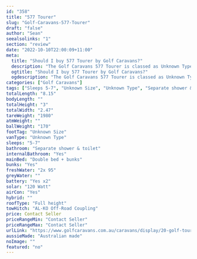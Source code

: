 ```yaml
---
id: "358"
title: "577 Tourer"
slug: "Golf-Caravans-577-Tourer"
draft: "false"
author: "Sean"
seealsolinks: "1"
section: "review"
date: "2022-10-10T22:00:09+11:00"
meta:
  title: "Should I buy 577 Tourer by Golf Caravans?"
  description: "The Golf Caravans 577 Tourer is classed as Unknown Type, and sleeps 5-7 people. It is Australian made and comes in at Unknown Size. It generally has Separate shower & toilet."
  ogtitle: "Should I buy 577 Tourer by Golf Caravans?"
  ogdescription: "The Golf Caravans 577 Tourer is classed as Unknown Type, and sleeps 5-7 people. It is Australian made and comes in at Unknown Size. It generally has Separate shower & toilet."
categories: ["Golf Caravans"]
tags: ["Sleeps 5-7", "Unknown Size", "Unknown Type", "Separate shower & toilet", "Full height", "Price Unknown", "Australian made"]
totalLength: "8.15"
bodyLength: ""
totalHeight: "3"
totalWidth: "2.47"
tareWeight: "1980"
atmWeight: ""
ballWeight: "170"
footTag: "Unknown Size"
vanType: "Unknown Type"
sleeps: "5-7"
bathroom: "Separate shower & toilet"
internalBathroom: "Yes"
mainBed: "Double bed + bunks"
bunks: "Yes"
freshWater: "2x 95"
greyWater: ""
battery: "Yes x2"
solar: "120 Watt"
airCon: "Yes"
hybrid: ""
roofType: "Full height"
towHitch: "AL-KO Off-Road Coupling"
price: Contact Seller
priceRangeMin: "Contact Seller"
priceRangeMax: "Contact Seller"
urlLink: "https://www.golfcaravans.com.au/caravans/display/20-golf-tourer-range-/"
aussieMade: "Australian made"
noImage: ""
featured: "no"
---
```

